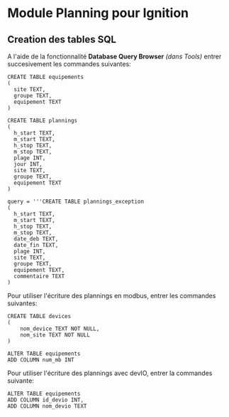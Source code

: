 # Module Planning pour Ignition

## Creation des tables SQL

A l'aide de la fonctionnalité **Database Query Browser** *(dans Tools)* entrer succesivement les commandes suivantes:

```
CREATE TABLE equipements
(
  site TEXT,
  groupe TEXT,
  equipement TEXT
)
```

```
CREATE TABLE plannings
(
  h_start TEXT,
  m_start TEXT,
  h_stop TEXT,
  m_stop TEXT,
  plage INT,
  jour INT,
  site TEXT,
  groupe TEXT,
  equipement TEXT
)
```

```
query = '''CREATE TABLE plannings_exception
(
  h_start TEXT,
  m_start TEXT,
  h_stop TEXT,
  m_stop TEXT,
  date_deb TEXT,
  date_fin TEXT,
  plage INT,
  site TEXT,
  groupe TEXT,
  equipement TEXT,
  commentaire TEXT
)
```

Pour utiliser l'écriture des plannings en modbus, entrer les commandes suivantes:

```
CREATE TABLE devices
(
    nom_device TEXT NOT NULL,
    nom_site TEXT NOT NULL
)
```

```
ALTER TABLE equipements
ADD COLUMN num_mb INT
```

Pour utiliser l'écriture des plannings avec devIO, entrer la commandes suivante:

```
ALTER TABLE equipements
ADD COLUMN id_devio INT,
ADD COLUMN nom_devio TEXT
```
